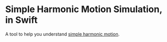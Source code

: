 # Simple Harmonic Motion Simulation, in Swift
A tool to help you understand [simple harmonic motion](https://en.wikipedia.org/wiki/Simple_harmonic_motion).
